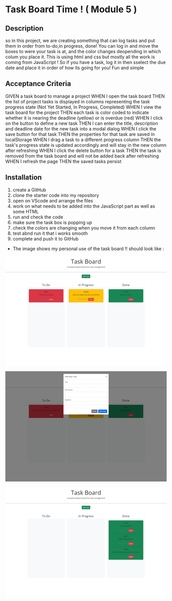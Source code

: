 # Task Board Time !  ( Module 5 )


## Description

so in this project, we are creating something that can log tasks and put them in order from to-do,in progress, done! You can log in and move the boxes to were your task is at, and the color changes deopending in which colum you place it. This is using  html and css but mostly all the work is coming from JavaScript ! So if you have a task, log it in then sselect the due date and place it in order of how its going for you! Fun and simple 


## Acceptance Criteria

GIVEN a task board to manage a project
WHEN I open the task board
THEN the list of project tasks is displayed in columns representing the task progress state (Not Yet Started, In Progress, Completed)
WHEN I view the task board for the project
THEN each task is color coded to indicate whether it is nearing the deadline (yellow) or is overdue (red)
WHEN I click on the button to define a new task
THEN I can enter the title, description and deadline date for the new task into a modal dialog
WHEN I click the save button for that task
THEN the properties for that task are saved in localStorage
WHEN I drag a task to a different progress column
THEN the task's progress state is updated accordingly and will stay in the new column after refreshing
WHEN I click the delete button for a task
THEN the task is removed from the task board and will not be added back after refreshing
WHEN I refresh the page
THEN the saved tasks persist




## Installation 

1. create a GitHub
2. clone the starter code into my repository
3. open on VScode and arrange the files
4. work on what needs to be added into the JavaScript part as well as some HTML
5. run and check the code
6. make sure the task box is popping up
7. check the colors are changing when you move it from each column
8. test abnd run it that i works smooth
9. complete and push it to GitHub



* The image shows my personal use of the task board  !! should look like :


![alt text](Develop/assets/image/image.png)



![alt text](Develop/assets/image/image2.png)



![alt text](Develop/assets/image/image3.png)